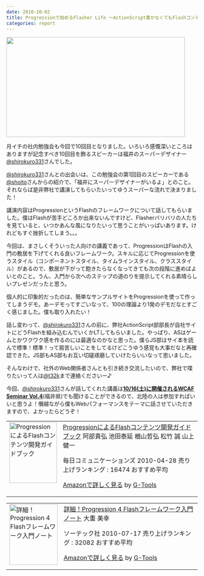 ```yaml
---
date: 2010-10-02
title: Progressionで始めるFlasher Life ～ActionScript書かなくてもFlashコンテンツ作れますよ～
categories: report
---
```


<a href="/static/blog/2010/10/dtt10.jpg"><img class="fig" title="dtt10" src="/static/blog/2010/10/dtt10.jpg" alt="" width="470" height="263" /></a>

月イチの社内勉強会も今回で10回目となりました。いろいろ感慨深いところはありますが記念すべき10回目を飾るスピーカーは福井のスーパーデザイナー <a href="http://twitter.com/shirokuro331">@shirokuro331</a>さんでした。

<!--more--><a href="http://twitter.com/shirokuro331">@shirokuro331</a>さんとの出会いは、この勉強会の第1回目のスピーカーである<a href="http://twitter.com/shoito">@shoito</a>さんからの紹介で、「福井にスーパーデザイナーがいるよ」とのこと。それならば是非弊社で講演してもらいたいってゆうスーパーな流れで決まりました！

講演内容はProgressionというFlashのフレームワークについて話してもらいました。僕はFlashが苦手どころか出来ないんですけど、Flasherバリバリの人たちを見ていると、いつかあんな風になりたいって思うことがいっぱいあります。けれどもすぐ挫折してしまう。。。

今回は、まさしくそういった人向けの講義であって、ProgressionはFlashの入門の敷居を下げてくれる良いフレームワーク。スキルに応じてProgressionを使うスタイル（コンポーネントスタイル、タイムラインスタイル、クラススタイル）があるので、敷居が下がって飽きたらなくなってきても次の段階に進めばよいとのこと。うん、入門から次へのステップの道のりを提示してくれる素晴らしいプレゼンだったと思う。

個人的に印象的だったのは、簡単なサンプルサイトをProgressionを使って作ってしまうデモ。あーデモってすごいなって、100の理論より1発のデモだなとすごく感じました。僕も取り入れたい！

話し変わって、<a href="http://twitter.com/shirokuro331">@shirokuro331</a>さんの前に、弊社ActionScript部部長が自社サイトにどうFlashを組み込むんでいくかLTしてもらいました。やっぱり、ASはゲームとかワクワク感を作るのには最適なのかなと思った。僕らJS部はサイ本を読んで標準！標準！って肩苦しいことをしてるけどこうゆう感覚も大事だなと再確認できた。JS部もAS部もお互い切磋琢磨していけたらいいなって思いました。

そんなわけで、社外のWeb関係者さんとも引き続き交流したいので、弊社で喋りたいって人は<a onclick="javascript:_gaq.push(['_trackEvent','outbound-article','twitter.com']);" href="http://twitter.com/t32k">@t32k</a>まで連絡くださいー♪

今回、<a href="http://twitter.com/shirokuro331">@shirokuro331</a>さんが話してくれた講義は<strong><a href="http://www.wcaf.jp/event/">10/16(土)に開催されるWCAF Seminar Vol.4</a></strong>(福井県)でも聞けることができるので、北陸の人は参加すればいいと思うよ！僭越ながら僕もWebパフォーマンスをテーマに話させていただきますので、よかったらどうぞ！
<table border="0" cellpadding="5">
<tbody>
<tr>
<td valign="top"><a href="http://www.amazon.co.jp/exec/obidos/ASIN/4839931798/warikiru-22/ref=nosim/" target="_blank"><img class="fig" src="http://ecx.images-amazon.com/images/I/41bpo2of4pL._SL160_.jpg" border="0" alt="ProgressionによるFlashコンテンツ開発ガイドブック" width="125" height="160" /></a></td>
<td valign="top"><span><a href="http://www.amazon.co.jp/exec/obidos/ASIN/4839931798/warikiru-22/ref=nosim/" target="_blank">ProgressionによるFlashコンテンツ開発ガイドブック</a>
阿部貴弘 池田泰延 楢山哲弘 松竹 誠 山上健一 </span>

<span>毎日コミュニケーションズ  2010-04-28
売り上げランキング : 16474
おすすめ平均  <img src="http://g-images.amazon.com/images/G/01/detail/stars-3-5.gif" alt="" /></span>

<span><a href="http://www.amazon.co.jp/exec/obidos/ASIN/4839931798/warikiru-22/ref=nosim/" target="_blank">Amazonで詳しく見る</a></span> <span>by <a href="http://www.goodpic.com/mt/aws/index.html">G-Tools</a></span></td>
</tr>
</tbody>
</table>
<table border="0" cellpadding="5">
<tbody>
<tr>
<td valign="top"><a href="http://www.amazon.co.jp/exec/obidos/ASIN/4881667432/warikiru-22/ref=nosim/" target="_blank"><img class="fig" src="http://ecx.images-amazon.com/images/I/51rNL-eQ8xL._SL160_.jpg" border="0" alt="詳細！Progression 4 Flashフレームワーク入門ノート" width="127" height="160" /></a></td>
<td valign="top"><span><a href="http://www.amazon.co.jp/exec/obidos/ASIN/4881667432/warikiru-22/ref=nosim/" target="_blank">詳細！Progression 4 Flashフレームワーク入門ノート</a>
大重 美幸 </span>

<span>ソーテック社  2010-07-17
売り上げランキング : 32082
おすすめ平均  <img src="http://g-images.amazon.com/images/G/01/detail/stars-5-0.gif" alt="" /></span>

<span><a href="http://www.amazon.co.jp/exec/obidos/ASIN/4881667432/warikiru-22/ref=nosim/" target="_blank">Amazonで詳しく見る</a></span> <span>by <a href="http://www.goodpic.com/mt/aws/index.html">G-Tools</a></span></td>
</tr>
</tbody>
</table>
